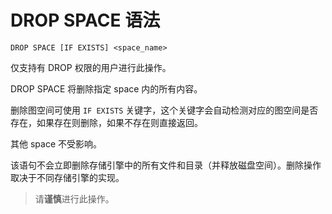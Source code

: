 # DROP SPACE 语法

```ngql
DROP SPACE [IF EXISTS] <space_name>
```

仅支持有 DROP 权限的用户进行此操作。

DROP SPACE 将删除指定 space 内的所有内容。

删除图空间可使用 `IF EXISTS` 关键字，这个关键字会自动检测对应的图空间是否存在，如果存在则删除，如果不存在则直接返回。

其他 space 不受影响。

该语句不会立即删除存储引擎中的所有文件和目录（并释放磁盘空间）。删除操作取决于不同存储引擎的实现。

> 请**谨慎**进行此操作。
